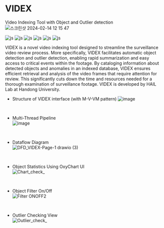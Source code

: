 # VIDEX
Video Indexing Tool with Object and Outlier detection
![스크린샷 2024-02-14 12 15 47](https://github.com/nth221/videx/assets/64348852/bee72b86-5916-4980-9834-c460de7a00a1)

![js](https://img.shields.io/badge/C%23-239120?style=for-the-badge&logo=c-sharp&logoColor=white)
![js](https://img.shields.io/badge/.NET-5C2D91?style=for-the-badge&logo=.net&logoColor=white)
![js](https://img.shields.io/badge/Python-14354C?style=for-the-badge&logo=python&logoColor=white)
![js](https://img.shields.io/badge/TensorFlow-FF6F00?style=for-the-badge&logo=tensorflow&logoColor=white)
![js](https://img.shields.io/badge/SQLite-07405E?style=for-the-badge&logo=sqlite&logoColor=white)
![js](https://img.shields.io/badge/Visual_Studio-5C2D91?style=for-the-badge&logo=visual%20studio&logoColor=white)


VIDEX is a novel video indexing tool designed to streamline the surveillance video review process. More specifically, VIDEX facilitates automatic object detection and outlier detection, enabling rapid summarization and easy access to critical events within the footage. By cataloging information about detected objects and anomalies in an indexed database, VIDEX ensures efficient retrieval and analysis of the video frames that require attention for review. This significantly cuts down the time and resources needed for a thorough examination of surveillance footage. VIDEX is developed by HAIL Lab at Handong University.
</br>

- Structure of VIDEX interface (with M-V-VM pattern)
![image](https://github.com/nth221/videx/assets/64348852/8fd4c014-51bb-41de-ac8c-70e2bcf9cd3f)
</br>

- Multi-Thread Pipeline     
![image](https://github.com/nth221/videx/assets/64348852/d49d0a61-2f4e-4a9e-b7f3-5e394660ec80)
</br>

- Dataflow Diagram  
![DFD_VIDEX-Page-1 drawio (3)](https://github.com/nth221/videx/assets/64348852/8f9181cb-186f-4b2b-a869-185c5dd55041)
</br>

- Object Statistics Using OxyChart UI  
![Chart_check_](https://github.com/nth221/videx/assets/125935704/afaef400-d67a-4b85-9a78-f21959f7e829)
</br>

- Object Filter On/Off  
![Filter ONOFF2](https://github.com/nth221/videx/assets/125935704/860a8e2a-03dc-4eec-8c01-ca0986c65b4e)
</br>

- Outlier Checking View  
![Outlier_check_](https://github.com/nth221/videx/assets/125935704/bfb9fa1a-4d87-473e-bde4-839049b77b94)
</br>


